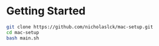 # Getting Started

```bash
git clone https://github.com/nicholaslck/mac-setup.git
cd mac-setup
bash main.sh
```
